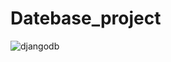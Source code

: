 # Datebase_project


![djangodb](https://user-images.githubusercontent.com/83788662/131990212-d6b43203-3daf-4ede-9779-c6129aa6237e.jpg)

 
